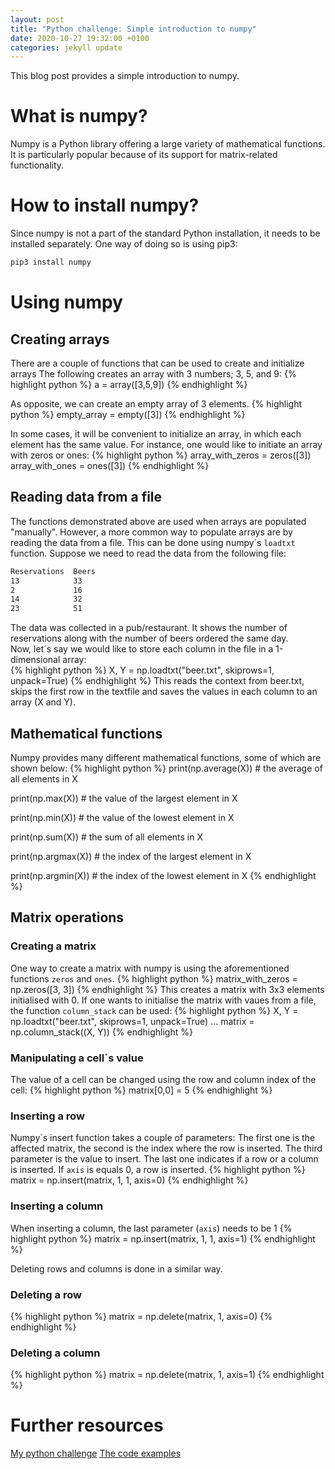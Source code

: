 ```yaml
---
layout: post
title: "Python challenge: Simple introduction to numpy"
date: 2020-10-27 19:32:00 +0100
categories: jekyll update
---
```


This blog post provides a simple introduction to numpy.<br/>

# What is numpy?
Numpy is a Python library offering a large variety of mathematical functions. It is particularly popular because of its support for matrix-related functionality.

# How to install numpy?
Since numpy is not a part of the standard Python installation, it needs to be installed separately. One way of doing so is using pip3:
```bash
pip3 install numpy
```

# Using numpy

## Creating arrays
There are a couple of functions that can be used to create and initialize arrays
The following creates an array with 3 numbers; 3, 5, and 9:
{% highlight python %}
a = array([3,5,9])
{% endhighlight %}

As opposite, we can create an empty array of 3 elements.
{% highlight python %}
empty_array = empty([3]) 
{% endhighlight %}

In some cases, it will be convenient to initialize an array, in which each element has the same value. For instance, one would like to initiate an array with zeros or ones:
{% highlight python %}
array_with_zeros = zeros([3])
array_with_ones = ones([3])
{% endhighlight %}

## Reading data from a file
The functions demonstrated above are used when arrays are populated "manually". However, a more common way to populate arrays are by reading the data from a file.
This can be done using numpy´s `loadtxt` function.
Suppose we need to read the data from the following file:
```bash
Reservations  Beers
13            33
2             16
14            32
23            51
```
The data was collected in a pub/restaurant. It shows the number of reservations along with the number of beers ordered the same day.<br>
Now, let´s say we would like to store each column in the file in a 1-dimensional array:  
{% highlight python %}
X, Y = np.loadtxt("beer.txt", skiprows=1, unpack=True)
{% endhighlight %}
This reads the context from beer.txt, skips the first row in the textfile and saves the values in each column to an array (X and Y).

## Mathematical functions
Numpy provides many different mathematical functions, some of which are shown below:
{% highlight python %}
print(np.average(X)) # the average of all elements in X

print(np.max(X)) # the value of the largest element in X

print(np.min(X)) # the value of the lowest element in X

print(np.sum(X)) # the sum of all elements in X

print(np.argmax(X)) # the index of the largest element in X

print(np.argmin(X)) # the index of the lowest element in X
{% endhighlight %}


## Matrix operations

### Creating a matrix
One way to create a matrix with numpy is using the aforementioned functions `zeros` and `ones`.
{% highlight python %}
matrix_with_zeros = np.zeros([3, 3]) 
{% endhighlight %}
This creates a matrix with 3x3 elements initialised with 0.
If one wants to initialise the matrix with vaues from a file, the function `column_stack` can be used:
{% highlight python %}
X, Y = np.loadtxt("beer.txt", skiprows=1, unpack=True)
...
matrix = np.column_stack((X, Y))
{% endhighlight %}

### Manipulating a cell´s value
The value of a cell can be changed using the row and column index of the cell:
{% highlight python %}
matrix[0,0] = 5
{% endhighlight %}

### Inserting a row
Numpy´s insert function takes a couple of parameters: The first one is the affected matrix, the second is the index where the row is inserted. The third parameter is the value to insert. The last one indicates if a row or a column is inserted. If `axis` is equals 0, a row is inserted.
{% highlight python %}
matrix = np.insert(matrix, 1, 1, axis=0)
{% endhighlight %}

### Inserting a column
When inserting a column, the last parameter (`axis`) needs to be 1
{% highlight python %}
matrix = np.insert(matrix, 1, 1, axis=1)
{% endhighlight %}

Deleting rows and columns is done in a similar way.

### Deleting a row
{% highlight python %}
matrix = np.delete(matrix, 1, axis=0)
{% endhighlight %}

### Deleting a column
{% highlight python %}
matrix = np.delete(matrix, 1, axis=1)
{% endhighlight %}


# Further resources
[My python challenge](https://mbaeumer.github.io/jekyll/update/2017/05/30/python-challenge-intro.html)
[The code examples](https://github.com/mbaeumer/python-challenge/tree/master/numpy-examples)
